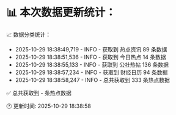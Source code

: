 📊 本次数据更新统计：
==========================

📈 数据分类统计：
- 2025-10-29 18:38:49,719 - INFO - 获取到 热点资讯 89 条数据
- 2025-10-29 18:38:51,536 - INFO - 获取到 今日热点 14 条数据
- 2025-10-29 18:38:55,133 - INFO - 获取到 公社热帖 136 条数据
- 2025-10-29 18:38:57,234 - INFO - 获取到 财经日历 94 条数据
- 2025-10-29 18:38:58,247 - INFO - 总共获取到 333 条热点数据

✅ 总共获取到 - 条热点数据

🕐 更新时间: 2025-10-29 18:38:58
